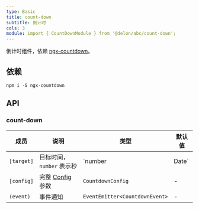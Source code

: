 ```yaml
---
type: Basic
title: count-down
subtitle: 倒计时
cols: 3
module: import { CountDownModule } from '@delon/abc/count-down';
---
```


倒计时组件，依赖 [ngx-countdown](https://github.com/cipchk/ngx-countdown)。

## 依赖

```
npm i -S ngx-countdown
```

## API

### count-down

| 成员 | 说明 | 类型 | 默认值 |
|----|----|----|-----|
| `[target]` | 目标时间，`number` 表示秒 | `number | Date` | - |
| `[config]` | 完整 [Config](https://github.com/cipchk/ngx-countdown#countdownconfig) 参数 | `CountdownConfig` | - |
| `(event)` | 事件通知 | `EventEmitter<CountdownEvent>` | - |
